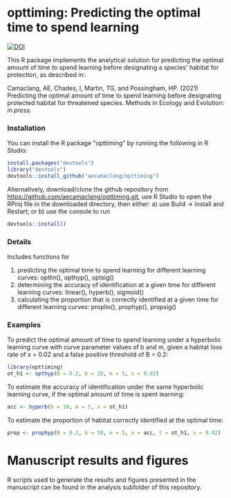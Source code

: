 # opttiming: Predicting the optimal time to spend learning 

[![DOI](https://zenodo.org/badge/418300142.svg)](https://zenodo.org/badge/latestdoi/418300142)

This R package implements the analytical solution for predicting the optimal amount of time to spend learning before designating a species' habitat for protection, as described in:  
  
Camaclang, AE, Chades, I, Martin, TG, and Possingham, HP. (2021) Predicting the optimal amount of time to spend learning before designating protected habitat for threatened species. Methods in Ecology and Evolution: _in press._

### Installation

You can install the R package "opttiming" by running the following in R Studio:

``` r
install.packages("devtools")
library("devtools")
devtools::install_github("aecamaclang/opttiming")
```

Alternatively, download/clone the github repository from https://github.com/aecamaclang/opttiming.git, use R Studio to open the RProj file in the downloaded directory, then either: a) use Build -> Install and Restart; or b) use the console to run

``` r
devtools::install()
```

### Details
Includes functions for  
1. predicting the optimal time to spend learning for different learning curves: optlin(), opthyp(), optsig()  
2. determining the accuracy of identification at a given time for different learning curves: linear(), hyperb(), sigmoid()  
3. calculating the proportion that is correctly identified at a given time for different learning curves: proplin(), prophyp(), propsig()


### Examples

To predict the optimal amount of time to spend learning under a hyperbolic learning curve with curve parameter values of b and m, given a habitat loss rate of x = 0.02 and a false positive threshold of B = 0.2:

``` r
library(opttiming)
ot_h1 <- opthyp(B = 0.2, b = 10, m = 5, x = 0.02)
```
To estimate the accuracy of identification under the same hyperbolic learning curve, if the optimal amount of time is spent learning:

```r
acc <- hyperb(b = 10, m = 5, x = ot_h1)
```

To estimate the proportion of habitat correctly identified at the optimal time:

```r
prop <- prophyp(B = 0.2, b = 10, m = 5, a = acc, t = ot_h1, x = 0.02)
```

# Manuscript results and figures

R scripts used to generate the results and figures presented in the manuscript can be found in the analysis subfolder of this repository.
